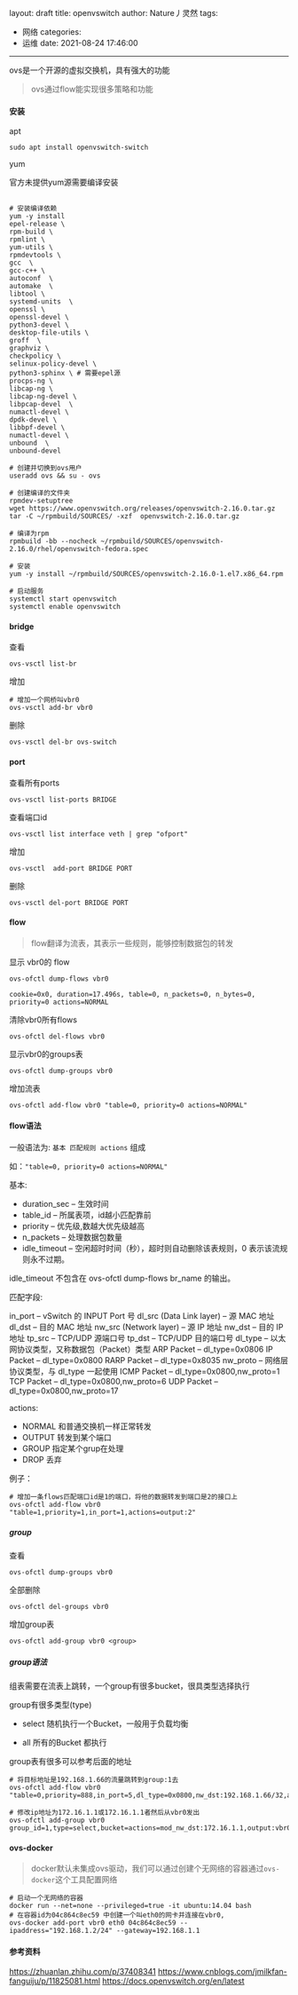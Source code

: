 layout: draft
title: openvswitch
author: Nature丿灵然
tags:
  - 网络
categories:
  - 运维
date: 2021-08-24 17:46:00
---
ovs是一个开源的虚拟交换机，具有强大的功能

<!--more-->

> ovs通过flow能实现很多策略和功能

#### 安装

apt

```shell
sudo apt install openvswitch-switch 
```

yum

官方未提供yum源需要编译安装

```shell

# 安装编译依赖
yum -y install 
epel-release \
rpm-build \
rpmlint \
yum-utils \
rpmdevtools \
gcc  \
gcc-c++ \
autoconf  \
automake  \
libtool \
systemd-units  \
openssl \
openssl-devel \
python3-devel \
desktop-file-utils \
groff  \
graphviz \
checkpolicy \
selinux-policy-devel \
python3-sphinx \ # 需要epel源
procps-ng \
libcap-ng \
libcap-ng-devel \
libpcap-devel  \
numactl-devel \
dpdk-devel \
libbpf-devel \
numactl-devel \
unbound  \
unbound-devel

# 创建并切换到ovs用户
useradd ovs && su - ovs 

# 创建编译的文件夹
rpmdev-setuptree
wget https://www.openvswitch.org/releases/openvswitch-2.16.0.tar.gz
tar -C ~/rpmbuild/SOURCES/ -xzf  openvswitch-2.16.0.tar.gz

# 编译为rpm
rpmbuild -bb --nocheck ~/rpmbuild/SOURCES/openvswitch-2.16.0/rhel/openvswitch-fedora.spec

# 安装
yum -y install ~/rpmbuild/SOURCES/openvswitch-2.16.0-1.el7.x86_64.rpm

# 启动服务
systemctl start openvswitch
systemctl enable openvswitch
```

#### bridge

查看

```shell
ovs-vsctl list-br
```

增加

```shell
# 增加一个网桥叫vbr0
ovs-vsctl add-br vbr0
```

删除

```shell
ovs-vsctl del-br ovs-switch
```

#### port

查看所有ports

```shell
ovs-vsctl list-ports BRIDGE
```

查看端口id

```shell
ovs-vsctl list interface veth | grep "ofport"
```

增加

```shell
ovs-vsctl  add-port BRIDGE PORT
```

删除

```shell
ovs-vsctl del-port BRIDGE PORT
```

#### flow

> flow翻译为流表，其表示一些规则，能够控制数据包的转发

显示 vbr0的 flow

```shell
ovs-ofctl dump-flows vbr0

cookie=0x0, duration=17.496s, table=0, n_packets=0, n_bytes=0, priority=0 actions=NORMAL
```

清除vbr0所有flows

```shell
ovs-ofctl del-flows vbr0
```

显示vbr0的groups表

```shell
ovs-ofctl dump-groups vbr0
```

增加流表

```shell
ovs-ofctl add-flow vbr0 "table=0, priority=0 actions=NORMAL"
```

#### flow语法

一般语法为: `基本 匹配规则 actions` 组成

如：`"table=0, priority=0 actions=NORMAL"`

基本:

- duration_sec – 生效时间
- table_id – 所属表项，id越小匹配靠前
- priority – 优先级,数越大优先级越高
- n_packets – 处理数据包数量
- idle_timeout – 空闲超时时间（秒），超时则自动删除该表规则，0 表示该流规则永不过期。

idle_timeout 不包含在 ovs-ofctl dump-flows br_name 的输出。

匹配字段:

in_port – vSwitch 的 INPUT Port 号
dl_src (Data Link layer) – 源 MAC 地址
dl_dst – 目的 MAC 地址
nw_src (Network layer) – 源 IP 地址
nw_dst – 目的 IP 地址
tp_src – TCP/UDP 源端口号
tp_dst – TCP/UDP 目的端口号
dl_type – 以太网协议类型，又称数据包（Packet）类型
ARP Packet – dl_type=0x0806
IP Packet – dl_type=0x0800
RARP Packet – dl_type=0x8035
nw_proto – 网络层协议类型，与 dl_type 一起使用
ICMP Packet – dl_type=0x0800,nw_proto=1
TCP Packet – dl_type=0x0800,nw_proto=6
UDP Packet – dl_type=0x0800,nw_proto=17

actions:

- NORMAL 和普通交换机一样正常转发
- OUTPUT 转发到某个端口
- GROUP 指定某个grup在处理
- DROP 丢弃

例子：

```shell
# 增加一条flows匹配端口id是1的端口，将他的数据转发到端口是2的接口上
ovs-ofctl add-flow vbr0 "table=1,priority=1,in_port=1,actions=output:2"
```

##### group

查看

```shell
ovs-ofctl dump-groups vbr0
```

全部删除

```shll
ovs-ofctl del-groups vbr0
```

增加group表

```shell
ovs-ofctl add-group vbr0 <group>
```

##### group语法

组表需要在流表上跳转，一个group有很多bucket，很具类型选择执行

group有很多类型(type)

- select 随机执行一个Bucket，一般用于负载均衡

- all 所有的Bucket 都执行

group表有很多可以参考后面的地址

```shell
# 将目标地址是192.168.1.66的流量跳转到group:1去
ovs-ofctl add-flow vbr0 "table=0,priority=888,in_port=5,dl_type=0x0800,nw_dst:192.168.1.66/32,actions=group:1"

# 修改ip地址为172.16.1.1或172.16.1.1者然后从vbr0发出
ovs-ofctl add-group vbr0 group_id=1,type=select,bucket=actions=mod_nw_dst:172.16.1.1,output:vbr0,bucket=actions=mod_nw_dst:172.16.1..2,output:vbr0
```

#### ovs-docker

> docker默认未集成ovs驱动，我们可以通过创建个无网络的容器通过`ovs-docker`这个工具配置网络

```shell
# 启动一个无网络的容器
docker run --net=none --privileged=true -it ubuntu:14.04 bash
# 在容器id为04c864c8ec59 中创建一个叫eth0的网卡并连接在vbr0,
ovs-docker add-port vbr0 eth0 04c864c8ec59 --ipaddress="192.168.1.2/24" --gateway=192.168.1.1

```

#### 参考资料

<https://zhuanlan.zhihu.com/p/37408341>
<https://www.cnblogs.com/jmilkfan-fanguiju/p/11825081.html>
<https://docs.openvswitch.org/en/latest>
